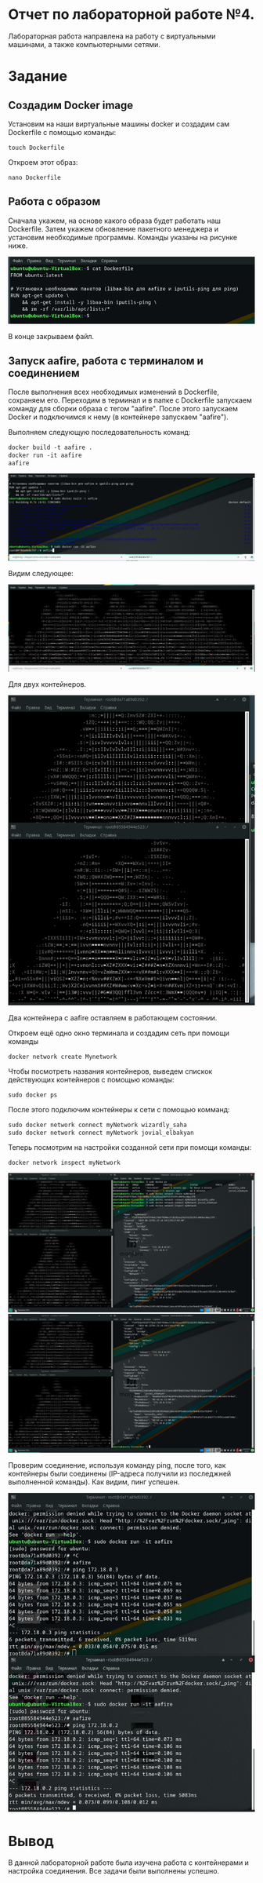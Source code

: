 # Отчет по лабораторной работе №4.
Лабораторная работа направлена на работу с виртуальными машинами, а также компьютерными сетями.

# Задание

## Создадим Docker image

Установим на наши виртуальные машины docker и создадим сам Dockerfile с помощью команды:

```
touch Dockerfile
```
Откроем этот образ:
```
nano Dockerfile
```

## Работа с образом

Сначала укажем, на основе какого образа будет работать наш Dockerfile. Затем укажем обновление пакетного менеджера и установим необходимые программы. Команды указаны на рисунке ниже.

![image](https://github.com/kathykkKk/cs-itmo-2023/blob/main/lab-4-kathykkKk/Report/lab4/pic1.png)

В конце закрываем файл.

## Запуск aafire, работа с терминалом и соединением

После выполнения всех необходимых изменений в Dockerfile, сохраняем его. Переходим в терминал и в папке с Dockerfile запускаем команду для сборки образа с тегом "aafire". После этого запускаем Docker и подключимся к нему (в контейнере запускаем "aafire").

Выполняем следующую последовательность команд:
```
docker build -t aafire .
docker run -it aafire
aafire
```
![image](https://github.com/kathykkKk/cs-itmo-2023/blob/main/lab-4-kathykkKk/Report/lab4/pic2.png)

Видим следующее:

![image](https://github.com/kathykkKk/cs-itmo-2023/blob/main/lab-4-kathykkKk/Report/lab4/pic3.png)

Для двух контейнеров.

![image](https://github.com/kathykkKk/cs-itmo-2023/blob/main/lab-4-kathykkKk/Report/lab4/pic4.png)

Два контейнера с aafire оставляем в работающем состоянии.

Откроем ещё одно окно терминала и создадим сеть при помощи команды
```
docker network create Mynetwork
```
Чтобы посмотреть названия контейнеров, выведем спискок действующих контейнеров с помощью команды:
```
sudo docker ps
```
После этого подключим контейнеры к сети с помощью комманд:
```
sudo docker network connect myNetwork wizardly_saha
sudo docker network connect myNetwork jovial_elbakyan
```
Теперь посмотрим на настройки созданной сети при помощи команды:
```
docker network inspect myNetwork
```
![image](https://github.com/kathykkKk/cs-itmo-2023/blob/main/lab-4-kathykkKk/Report/lab4/pic5.png)
![image](https://github.com/kathykkKk/cs-itmo-2023/blob/main/lab-4-kathykkKk/Report/lab4/pic6.png)

Проверим соединение, используя команду ping, после того, как контейнеры были соединены (IP-адреса получили из последжней выполненной команды). Как видим, пинг успешен.

![image](https://github.com/kathykkKk/cs-itmo-2023/blob/main/lab-4-kathykkKk/Report/lab4/pic7.png)

# Вывод

В данной лабораторной работе была изучена работа с контейнерами и настройка соединения. Все задачи были выполнены успешно.
